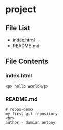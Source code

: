 # project

## File List

- index.html
- README.md

## File Contents

### index.html
```
<p> hello world</p>
```

### README.md
```
# repos-demo
my first git repository
<br>
author - damian antony

```

